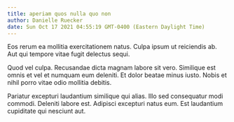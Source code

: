 ```yaml
---
title: aperiam quos nulla quo non
author: Danielle Ruecker
date: Sun Oct 17 2021 04:55:19 GMT-0400 (Eastern Daylight Time)
---
```

Eos rerum ea mollitia exercitationem natus. Culpa ipsum ut reiciendis ab. Aut qui tempore vitae fugit delectus sequi.

 Quod vel culpa. Recusandae dicta magnam labore sit vero. Similique est omnis et vel et numquam eum deleniti. Et dolor beatae minus iusto. Nobis et nihil porro vitae odio mollitia debitis.

 Pariatur excepturi laudantium similique qui alias. Illo sed consequatur modi commodi. Deleniti labore est. Adipisci excepturi natus eum. Est laudantium cupiditate qui nesciunt aut.